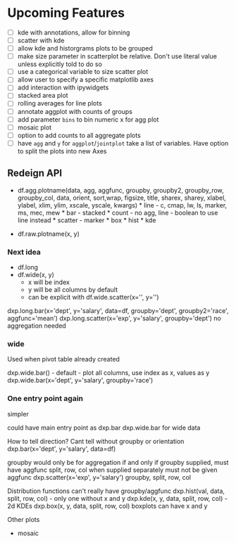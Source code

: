 # Upcoming Features

* [ ] kde with annotations, allow for binning
* [ ] scatter with kde
* [ ] allow kde and historgrams plots to be grouped
* [ ] make size parameter in scatterplot be relative. Don't use literal value unless explicitly told to do so
* [ ] use a categorical variable to size scatter plot
* [ ] allow user to specify a specific matplotlib axes
* [ ] add interaction with ipywidgets
* [ ] stacked area plot
* [ ] rolling averages for line plots
* [ ] annotate aggplot with counts of groups
* [ ] add parameter `bins` to bin numeric x for agg plot
* [ ] mosaic plot
* [ ] option to add counts to all aggregate plots
* [ ] have `agg` and `y` for `aggplot`/`jointplot` take a list of variables. Have option to split the plots
        into new Axes

## Redeign API

* df.agg.plotname(data, agg, aggfunc, groupby, groupby2, groupby_row, groupby_col, data, orient, 
                  sort,wrap, figsize, title, sharex, sharey, xlabel, ylabel, xlim,
                  ylim, xscale, yscale, kwargs)
        * line - c, cmap, lw, ls, marker, ms, mec, mew
        * bar - stacked
        * count - no agg, line - boolean to use line instead
        * scatter - marker
        * box
        * hist
        * kde

* df.raw.plotname(x, y)


### Next idea

* df.long
* df.wide(x, y)
  * x will be index
  * y will be all columns by default
  * can be explicit with df.wide.scatter(x='', y='')

dxp.long.bar(x='dept', y='salary', data=df, groupby='dept', groupby2='race', aggfunc='mean')
dxp.long.scatter(x='exp', y='salary', groupby='dept') no aggregation needed

### wide

Used when pivot table already created

dxp.wide.bar() - default - plot all columns, use index as x, values as y
dxp.wide.bar(x='dept', y='salary', groupby='race')

### One entry point again

simpler

could have main entry point as 
dxp.bar
dxp.wide.bar for wide data

How to tell direction? Cant tell without groupby or orientation
dxp.bar(x='dept', y='salary', data=df)

groupby would only be for aggregation
if and only if groupby supplied, must have aggfunc
split, row, col when supplied separately must not be given aggfunc
dxp.scatter(x='exp', y='salary') groupby, split, row, col

Distribution functions can't really have groupby/aggfunc
dxp.hist(val, data, split, row, col) - only one without x and y
dxp.kde(x, y, data, split, row, col) - 2d KDEs
dxp.box(x, y, data, split, row, col) boxplots can have x and y

Other plots
* mosaic